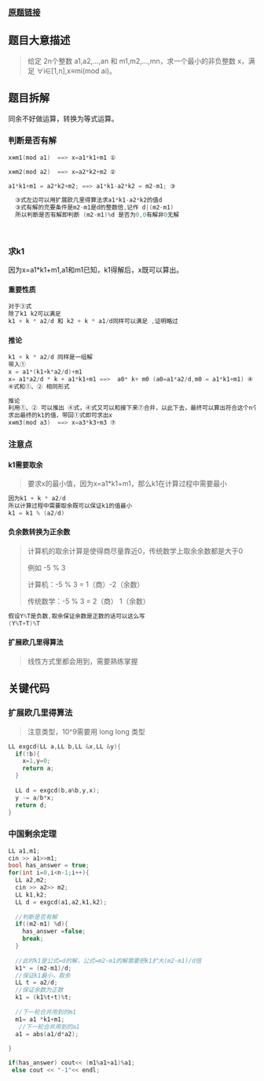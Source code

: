 ### [原题链接](https://www.acwing.com/problem/content/206/)

## 题目大意描述

> 给定 2n个整数 a1,a2,…,an 和 m1,m2,…,mn，求一个最小的非负整数 x，满足 ∀i∈[1,n],x≡mi(mod ai)。



## 题目拆解

同余不好做运算，转换为等式运算。

### 判断是否有解

```c++
x≡m1(mod a1)  ==> x=a1*k1+m1 ①

x≡m2(mod a2)  ==> x=a2*k2+m2 ② 

a1*k1+m1 = a2*k2+m2; ==> a1*k1-a2*k2 = m2-m1; ③

  ③式左边可以用扩展欧几里得算法求a1*k1-a2*k2的值d
  ③式有解的充要条件是m2-m1是d的整数倍,记作 d|(m2-m1)
  所以判断是否有解即判断 (m2-m1)%d 是否为0,0有解非0无解
  
 
```



### 求k1

因为x=a1*k1+m1,a1和m1已知，k1得解后，x既可以算出。

#### 重要性质

```c++
对于③式
除了k1 k2可以满足
k1 + k * a2/d 和 k2 + k * a1/d同样可以满足 ,证明略过

```

#### 推论

```c++
k1 + k * a2/d 同样是一组解
带入①
x = a1*(k1+k*a2/d)+m1 
x= a1*a2/d * k + a1*k1+m1 ==>  a0* k+ m0 (a0=a1*a2/d,m0 = a1*k1+m1) ④
④式和①、② 相同形式

推论 
利用①、② 可以推出 ④式，④式又可以和接下来⑦合并，以此下去，最终可以算出符合这个n个同余式的解
求出最终的k1的值，带回①式即可求出x
x≡m3(mod a3)  ==> x=a3*k3+m3 ⑦
```



### 注意点

#### k1需要取余

> 要求x的最小值，因为x=a1*k1+m1，那么k1在计算过程中需要最小

```c++
因为k1 + k * a2/d
所以计算过程中需要取余既可以保证k1的值最小
k1 = k1 % (a2/d)
```

#### 负余数转换为正余数

> 计算机的取余计算是使得商尽量靠近0，传统数学上取余余数都是大于0
>
> 例如 -5 % 3
>
> 计算机：-5 % 3 = 1（商）-2（余数）
>
> 传统数学：-5 % 3 = 2（商） 1（余数）

```c++
假设Y%T是负数,取余保证余数是正数的话可以这么写
(Y%T+T)%T
```

#### 扩展欧几里得算法

> 线性方式里都会用到，需要熟练掌握



## 关键代码

### 扩展欧几里得算法

> 注意类型，10^9需要用 long long 类型

```c++
LL exgcd(LL a,LL b,LL &x,LL &y){
  if(!b){
    x=1,y=0;
    return a;
  }
  
  LL d = exgcd(b,a%b,y,x);
  y -= a/b*x;
  return d;
}
```



### 中国剩余定理

```c++
LL a1,m1;
cin >> a1>>m1;
bool has_answer = true;
for(int i=0,i<n-1;i++){
  LL a2,m2;
  cin >> a2>> m2;
  LL k1,k2;
  LL d = exgcd(a1,a2,k1,k2);
  
  //判断是否有解
  if((m2-m1) %d){
    has_answer =false;
    break;
  }
  
  //此时k1是公式=d的解，公式=m2-m1的解需要把k1扩大(m2-m1)/d倍
  k1* = (m2-m1)/d;
  //保证k1最小，取余
  LL t = a2/d;
  //保证余数为正数
  k1 = (k1%t+t)%t;
  
  //下一轮合并用到的m1
  m1= a1 *k1+m1;
   //下一轮合并用到的a1
  a1 = abs(a1/d*a2); 
  
}

if(has_answer) cout<< (m1%a1+a1)%a1;
 else cout << "-1"<< endl;
```

